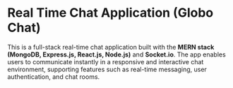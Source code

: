 # Real Time Chat Application (Globo Chat)

This is a full-stack real-time chat application built with the **MERN stack (MongoDB, Express.js, React.js, Node.js)** and **Socket.io**. The app enables users to communicate instantly in a responsive and interactive chat environment, supporting features such as real-time messaging, user authentication, and chat rooms.
